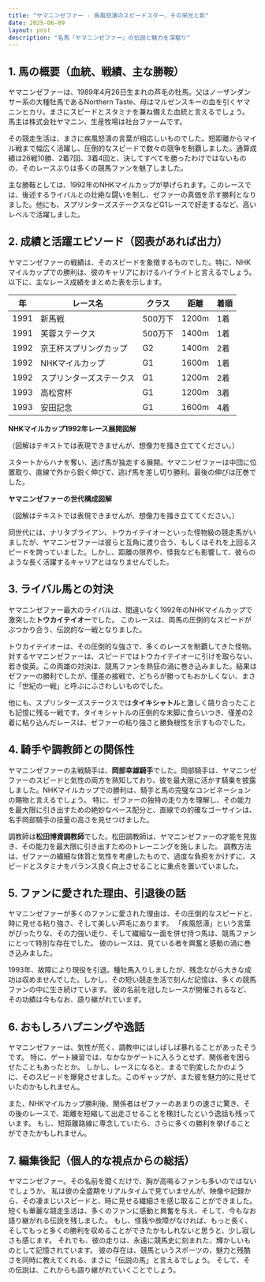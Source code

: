 ```yaml
---
title: "ヤマニンゼファー - 疾風怒濤のスピードスター、その栄光と影"
date: 2025-06-09
layout: post
description: "名馬『ヤマニンゼファー』の伝説と魅力を深堀り"
---
```


## 1. 馬の概要（血統、戦績、主な勝鞍）

ヤマニンゼファーは、1989年4月26日生まれの芦毛の牡馬。父はノーザンダンサー系の大種牡馬であるNorthern Taste、母はマルゼンスキーの血を引くヤマニンヒカリ。まさにスピードとスタミナを兼ね備えた血統と言えるでしょう。  馬主は株式会社ヤマニン、生産牧場は社台ファームです。

その競走生活は、まさに疾風怒濤の言葉が相応しいものでした。短距離からマイル戦まで幅広く活躍し、圧倒的なスピードで数々の競争を制覇しました。通算成績は26戦10勝、2着7回、3着4回と、決してすべてを勝ったわけではないものの、そのレースぶりは多くの競馬ファンを魅了しました。

主な勝鞍としては、1992年のNHKマイルカップが挙げられます。このレースでは、後述するライバルとの壮絶な闘いを制し、ゼファーの真価を示す勝利となりました。他にも、スプリンターズステークスなどG1レースで好走するなど、高いレベルで活躍しました。


## 2. 成績と活躍エピソード（図表があれば出力）

ヤマニンゼファーの戦績は、そのスピードを象徴するものでした。特に、NHKマイルカップでの勝利は、彼のキャリアにおけるハイライトと言えるでしょう。  以下に、主なレース成績をまとめた表を示します。

| 年 | レース名 | クラス | 距離 | 着順 |
|---|---|---|---|---|
| 1991 | 新馬戦 | 500万下 | 1200m | 1着 |
| 1991 | 芙蓉ステークス | 500万下 | 1400m | 1着 |
| 1992 | 京王杯スプリングカップ | G2 | 1400m | 2着 |
| 1992 | NHKマイルカップ | G1 | 1600m | 1着 |
| 1992 | スプリンターズステークス | G1 | 1200m | 2着 |
| 1993 | 高松宮杯 | G1 | 1200m | 3着 |
| 1993 | 安田記念 | G1 | 1600m | 4着 |


**NHKマイルカップ1992年レース展開図解**

（図解はテキストでは表現できませんが、想像力を掻き立ててください。）

スタートからハナを奪い、逃げ馬が独走する展開。ヤマニンゼファーは中団に位置取り、直線で外から鋭く伸びて、逃げ馬を差し切り勝利。最後の伸びは圧巻でした。


**ヤマニンゼファーの世代構成図解**

（図解はテキストでは表現できませんが、想像力を掻き立ててください。）

同世代には、ナリタブライアン、トウカイテイオーといった怪物級の競走馬がいましたが、ヤマニンゼファーは彼らと互角に渡り合う、もしくはそれを上回るスピードを誇っていました。しかし、距離の限界や、怪我なども影響して、彼らのような長く活躍するキャリアとはなりませんでした。


## 3. ライバル馬との対決

ヤマニンゼファー最大のライバルは、間違いなく1992年のNHKマイルカップで激突した**トウカイテイオー**でした。  このレースは、両馬の圧倒的なスピードがぶつかり合う、伝説的な一戦となりました。

トウカイテイオーは、その圧倒的な強さで、多くのレースを制覇してきた怪物。対するヤマニンゼファーは、スピードではトウカイテイオーに引けを取らない、若き俊英。この両雄の対決は、競馬ファンを熱狂の渦に巻き込みました。結果はゼファーの勝利でしたが、僅差の接戦で、どちらが勝ってもおかしくない、まさに「世紀の一戦」と呼ぶにふさわしいものでした。

他にも、スプリンターズステークスでは**タイキシャトル**と激しく競り合ったことも記憶に残る一戦です。タイキシャトルの圧倒的な末脚に食らいつき、僅差の2着に粘り込んだレースは、ゼファーの粘り強さと勝負根性を示すものでした。


## 4. 騎手や調教師との関係性

ヤマニンゼファーの主戦騎手は、**岡部幸雄騎手**でした。岡部騎手は、ヤマニンゼファーのスピードと気性の両方を熟知しており、彼を最大限に活かす騎乗を披露しました。NHKマイルカップでの勝利は、騎手と馬の完璧なコンビネーションの賜物と言えるでしょう。  特に、ゼファーの独特の走り方を理解し、その能力を最大限に引き出すための絶妙なペース配分と、直線での的確なゴーサインは、名手岡部騎手の技量の高さを見せつけました。

調教師は**松田博資調教師**でした。松田調教師は、ヤマニンゼファーの才能を見抜き、その能力を最大限に引き出すためのトレーニングを施しました。  調教方法は、ゼファーの繊細な体質と気性を考慮したもので、過度な負担をかけずに、スピードとスタミナをバランス良く向上させることに重点を置いていました。


## 5. ファンに愛された理由、引退後の話

ヤマニンゼファーが多くのファンに愛された理由は、その圧倒的なスピードと、時に見せる粘り強さ、そして美しい芦毛にあります。  「疾風怒濤」という言葉がぴったりな、その力強い走り、そして繊細な一面を併せ持つ馬は、競馬ファンにとって特別な存在でした。  彼のレースは、見ている者を興奮と感動の渦に巻き込みました。

1993年、故障により現役を引退。種牡馬入りしましたが、残念ながら大きな成功は収めませんでした。しかし、その短い競走生活で刻んだ記憶は、多くの競馬ファンの中に生き続けています。  彼の名前を冠したレースが開催されるなど、その功績は今もなお、語り継がれています。


## 6. おもしろハプニングや逸話

ヤマニンゼファーは、気性が荒く、調教中にはしばしば暴れることがあったそうです。  特に、ゲート練習では、なかなかゲートに入ろうとせず、関係者を困らせたこともあったとか。  しかし、レースになると、まるで豹変したかのように、そのスピードを爆発させました。このギャップが、また彼を魅力的に見せていたのかもしれません。

また、NHKマイルカップ勝利後、関係者はゼファーのあまりの速さに驚き、その後のレースで、距離を短縮して出走させることを検討したという逸話も残っています。  もし、短距離路線に専念していたら、さらに多くの勝利を挙げることができたかもしれません。


## 7. 編集後記（個人的な視点からの総括）

ヤマニンゼファー。その名前を聞くだけで、胸が高鳴るファンも多いのではないでしょうか。  私は彼の全盛期をリアルタイムで見ていませんが、映像や記録から、その凄まじいスピードと、時に見せる繊細さを感じ取ることができました。  短くも華麗な競走生活は、多くのファンに感動と興奮を与え、そして、今もなお語り継がれる伝説を残しました。  もし、怪我や故障がなければ、もっと長く、そしてもっと多くの勝利を収めることができたかもしれないと思うと、少し寂しさも感じます。  それでも、彼の走りは、永遠に競馬史に刻まれた、輝かしいものとして記憶されています。  彼の存在は、競馬というスポーツの、魅力と残酷さを同時に教えてくれる、まさに「伝説の馬」と言えるでしょう。  そして、その伝説は、これからも語り継がれていくことでしょう。
